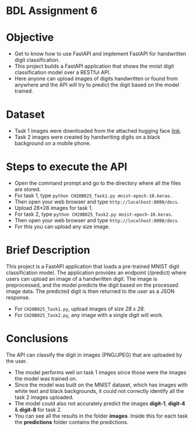# BDL Assignment 6

# Objective
- Get to know how to use FastAPI and implement FastAPI for handwritten digit classification. 
- This project builds a FastAPI application that shows the mnist digit classification model over a RESTful API.
- Here anyone can upload images of digits handwritten or found from anywhere and the API will try to predict the digit based on the model trained.

# Dataset
- Task 1 images were downloaded from the attached hugging face [link](https://huggingface.co/datasets/mnist).
- Task 2 images were created by handwriting digits on a black background on a mobile phone.

# Steps to execute the API
- Open the command prompt and go to the directory where all the files are stored.
- For task 1, type `python CH20B025_Task1.py mnist-epoch-10.keras`.
- Then open your web browser and type `http://localhost:8000/docs`.
- Upload 28*28 images for task 1. 
- For task 2, type `python CH20B025_Task2.py mnist-epoch-10.keras`.
- Then open your web browser and type `http://localhost:8000/docs`.
- For this you can upload any size image.

# Brief Description
This project is a FastAPI application that loads a pre-trained MNIST digit classification model. 
The application provides an endpoint (/predict) where users can upload an image of a handwritten digit. 
The image is preprocessed, and the model predicts the digit based on the processed image data. 
The predicted digit is then returned to the user as a JSON response.

- For `CH20B025_Task1.py`, upload images of size *28 x 28*.
- For `CH20B025_Task2.py`, any image with a single digit will work.

# Conclusions
The API can classify the digit in images (PNG/JPEG) that are uploaded by the user. 

- The model performs well on task 1 images since those were the images the model was trained on.
- Since the model was built on the MNIST dataset, which has images with white text and black backgrounds, it could not correctly identify all the task 2 images uploaded.
- The model could also not accurately predict the images **digit-1**, **digit-4** & **digit-8** for task 2.
- You can see all the results in the folder **images**. Inside this for each task the **predictions** folder contains the predictions.

